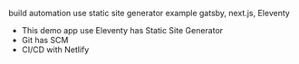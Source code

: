 build automation
use static site generator example gatsby, next.js, Eleventy

- This demo app use Eleventy has Static Site Generator
- Git has SCM 
- CI/CD with Netlify